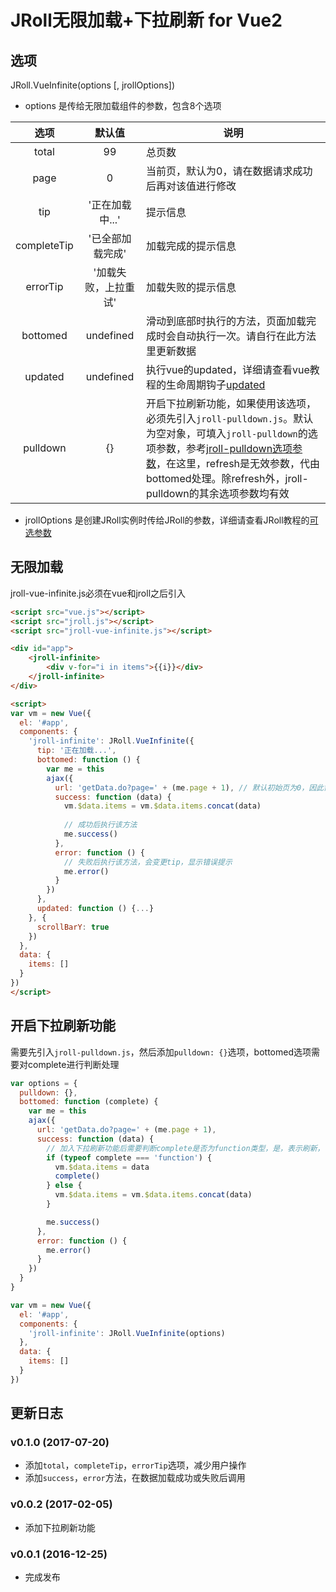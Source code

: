 # JRoll无限加载+下拉刷新 for Vue2

## 选项

JRoll.VueInfinite(options [, jrollOptions])

- options 是传给无限加载组件的参数，包含8个选项

| 选项 | 默认值 | 说明 |
|:----:|:----:|----|
|total| 99 | 总页数 |
|page| 0 | 当前页，默认为0，请在数据请求成功后再对该值进行修改|
|tip| '正在加载中...' | 提示信息 |
|completeTip| '已全部加载完成' | 加载完成的提示信息 |
|errorTip| '加载失败，上拉重试' | 加载失败的提示信息 |
|bottomed|undefined| 滑动到底部时执行的方法，页面加载完成时会自动执行一次。请自行在此方法里更新数据 |
|updated|undefined| 执行vue的updated，详细请查看vue教程的生命周期钩子[updated](https://www.vuefe.cn/v2/api/#updated) |
|pulldown|{}| 开启下拉刷新功能，如果使用该选项，必须先引入`jroll-pulldown.js`。默认为空对象，可填入`jroll-pulldown`的选项参数，参考[jroll-pulldown选项参数](https://github.com/chjtx/JRoll/tree/master/extends/jroll-pulldown)，在这里，refresh是无效参数，代由bottomed处理。除refresh外，jroll-pulldown的其余选项参数均有效 |

- jrollOptions 是创建JRoll实例时传给JRoll的参数，详细请查看JRoll教程的[可选参数](http://www.chjtx.com/JRoll/#options)

## 无限加载

jroll-vue-infinite.js必须在vue和jroll之后引入
```html
<script src="vue.js"></script>
<script src="jroll.js"></script>
<script src="jroll-vue-infinite.js"></script>

<div id="app">
    <jroll-infinite>
        <div v-for="i in items">{{i}}</div>
    </jroll-infinite>
</div>

<script>
var vm = new Vue({
  el: '#app',
  components: {
    'jroll-infinite': JRoll.VueInfinite({
      tip: '正在加载...',
      bottomed: function () {
        var me = this
        ajax({
          url: 'getData.do?page=' + (me.page + 1), // 默认初始页为0，因此需要自己加1
          success: function (data) {
            vm.$data.items = vm.$data.items.concat(data)
            
            // 成功后执行该方法
            me.success()
          },
          error: function () {
            // 失败后执行该方法，会变更tip，显示错误提示
            me.error()
          }
        })
      },
      updated: function () {...}
    }, {
      scrollBarY: true
    })
  },
  data: {
    items: []
  }
})
</script>
```

## 开启下拉刷新功能

需要先引入`jroll-pulldown.js`，然后添加`pulldown: {}`选项，bottomed选项需要对complete进行判断处理

```js
var options = {
  pulldown: {},
  bottomed: function (complete) {
    var me = this
    ajax({
      url: 'getData.do?page=' + (me.page + 1),
      success: function (data) {
        // 加入下拉刷新功能后需要判断complete是否为function类型，是，表示刷新，复位第1页；否，表示上拉加载下一页，拼接下一页数据
        if (typeof complete === 'function') {
          vm.$data.items = data
          complete()
        } else {
          vm.$data.items = vm.$data.items.concat(data)
        }

        me.success()
      },
      error: function () {
        me.error()
      }
    })
  }
}

var vm = new Vue({
  el: '#app',
  components: {
    'jroll-infinite': JRoll.VueInfinite(options)
  },
  data: {
    items: []
  }
})
```



## 更新日志

### v0.1.0 (2017-07-20)

- 添加`total`，`completeTip`，`errorTip`选项，减少用户操作
- 添加`success`，`error`方法，在数据加载成功或失败后调用

### v0.0.2 (2017-02-05)

- 添加下拉刷新功能

### v0.0.1 (2016-12-25)

- 完成发布